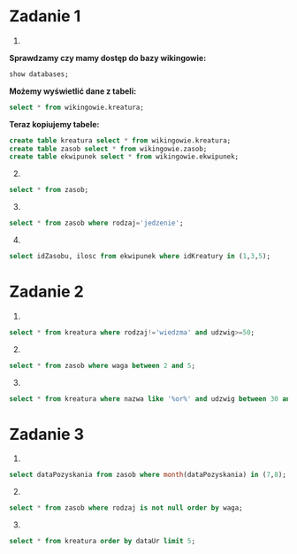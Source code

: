 # Zadanie 1

1.
**Sprawdzamy czy mamy dostęp do bazy wikingowie:**
```sql
show databases;
```
**Możemy wyświetlić dane z tabeli:**
```sql
select * from wikingowie.kreatura;
```
**Teraz kopiujemy tabele:**
```sql
create table kreatura select * from wikingowie.kreatura;
create table zasob select * from wikingowie.zasob;
create table ekwipunek select * from wikingowie.ekwipunek;
```
2.
```sql
select * from zasob;
```
3.
```sql
select * from zasob where rodzaj='jedzenie';
```
4.
```sql
select idZasobu, ilosc from ekwipunek where idKreatury in (1,3,5);
```


# Zadanie 2

1.
```sql
select * from kreatura where rodzaj!='wiedzma' and udzwig>=50;
```
2.
```sql
select * from zasob where waga between 2 and 5;
```
3.
```sql
select * from kreatura where nazwa like '%or%' and udzwig between 30 and 70;
```

# Zadanie 3

1.
```sql
select dataPozyskania from zasob where month(dataPozyskania) in (7,8);
```
2.
```sql
select * from zasob where rodzaj is not null order by waga;
```
3.
```sql
select * from kreatura order by dataUr limit 5;
```



